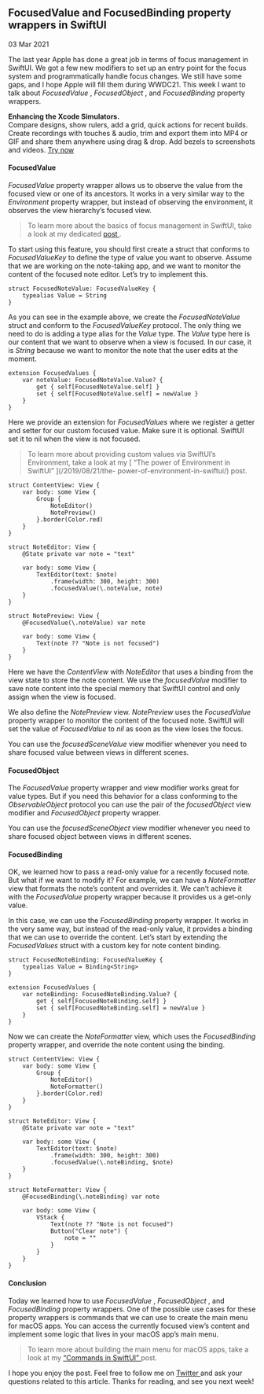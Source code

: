 ##  FocusedValue and FocusedBinding property wrappers in SwiftUI

03 Mar 2021

The last year Apple has done a great job in terms of focus management in
SwiftUI. We got a few new modifiers to set up an entry point for the focus
system and programmatically handle focus changes. We still have some gaps, and
I hope Apple will fill them during WWDC21. This week I want to talk about
_FocusedValue_ , _FocusedObject_ , and _FocusedBinding_ property wrappers.

**Enhancing the Xcode Simulators.**  
Compare designs, show rulers, add a grid, quick actions for recent builds.
Create recordings with touches & audio, trim and export them into MP4 or GIF
and share them anywhere using drag & drop. Add bezels to screenshots and
videos. [ Try now ](https://gumroad.com/a/931293139/ftvbh)

####  FocusedValue

_FocusedValue_ property wrapper allows us to observe the value from the
focused view or one of its ancestors. It works in a very similar way to the
_Environment_ property wrapper, but instead of observing the environment, it
observes the view hierarchy’s focused view.

> To learn more about the basics of focus management in SwiftUI, take a look
> at my dedicated [ post ](/2020/12/02/focus-management-in-swiftui/) .

To start using this feature, you should first create a struct that conforms to
_FocusedValueKey_ to define the type of value you want to observe. Assume that
we are working on the note-taking app, and we want to monitor the content of
the focused note editor. Let’s try to implement this.

    
    
    struct FocusedNoteValue: FocusedValueKey {
        typealias Value = String
    }
    

As you can see in the example above, we create the _FocusedNoteValue_ struct
and conform to the _FocusedValueKey_ protocol. The only thing we need to do is
adding a type alias for the _Value_ type. The _Value_ type here is our content
that we want to observe when a view is focused. In our case, it is _String_
because we want to monitor the note that the user edits at the moment.

    
    
    extension FocusedValues {
        var noteValue: FocusedNoteValue.Value? {
            get { self[FocusedNoteValue.self] }
            set { self[FocusedNoteValue.self] = newValue }
        }
    }
    

Here we provide an extension for _FocusedValues_ where we register a getter
and setter for our custom focused value. Make sure it is optional. SwiftUI set
it to nil when the view is not focused.

> To learn more about providing custom values via SwiftUI’s Environment, take
> a look at my [ “The power of Environment in SwiftUI” ](/2019/08/21/the-
> power-of-environment-in-swiftui/) post.
    
    
    struct ContentView: View {
        var body: some View {
            Group {
                NoteEditor()
                NotePreview()
            }.border(Color.red)
        }
    }
    
    struct NoteEditor: View {
        @State private var note = "text"
    
        var body: some View {
            TextEditor(text: $note)
                .frame(width: 300, height: 300)
                .focusedValue(\.noteValue, note)
        }
    }
    
    struct NotePreview: View {
        @FocusedValue(\.noteValue) var note
    
        var body: some View {
            Text(note ?? "Note is not focused")
        }
    }
    

Here we have the _ContentView_ with _NoteEditor_ that uses a binding from the
view state to store the note content. We use the _focusedValue_ modifier to
save note content into the special memory that SwiftUI control and only assign
when the view is focused.

We also define the _NotePreview_ view. _NotePreview_ uses the _FocusedValue_
property wrapper to monitor the content of the focused note. SwiftUI will set
the value of _FocusedValue_ to _nil_ as soon as the view loses the focus.

You can use the _focusedSceneValue_ view modifier whenever you need to share
focused value between views in different scenes.

####  FocusedObject

The _FocusedValue_ property wrapper and view modifier works great for value
types. But if you need this behavior for a class conforming to the
_ObservableObject_ protocol you can use the pair of the _focusedObject_ view
modifier and _FocusedObject_ property wrapper.

You can use the _focusedSceneObject_ view modifier whenever you need to share
focused object between views in different scenes.

####  FocusedBinding

OK, we learned how to pass a read-only value for a recently focused note. But
what if we want to modify it? For example, we can have a _NoteFormatter_ view
that formats the note’s content and overrides it. We can’t achieve it with the
_FocusedValue_ property wrapper because it provides us a get-only value.

In this case, we can use the _FocusedBinding_ property wrapper. It works in
the very same way, but instead of the read-only value, it provides a binding
that we can use to override the content. Let’s start by extending the
_FocusedValues_ struct with a custom key for note content binding.

    
    
    struct FocusedNoteBinding: FocusedValueKey {
        typealias Value = Binding<String>
    }
    
    extension FocusedValues {
        var noteBinding: FocusedNoteBinding.Value? {
            get { self[FocusedNoteBinding.self] }
            set { self[FocusedNoteBinding.self] = newValue }
        }
    }
    

Now we can create the _NoteFormatter_ view, which uses the _FocusedBinding_
property wrapper, and override the note content using the binding.

    
    
    struct ContentView: View {
        var body: some View {
            Group {
                NoteEditor()
                NoteFormatter()
            }.border(Color.red)
        }
    }
    
    struct NoteEditor: View {
        @State private var note = "text"
    
        var body: some View {
            TextEditor(text: $note)
                .frame(width: 300, height: 300)
                .focusedValue(\.noteBinding, $note)
        }
    }
    
    struct NoteFormatter: View {
        @FocusedBinding(\.noteBinding) var note
    
        var body: some View {
            VStack {
                Text(note ?? "Note is not focused")
                Button("Clear note") {
                    note = ""
                }
            }
        }
    }
    

####  Conclusion

Today we learned how to use _FocusedValue_ , _FocusedObject_ , and
_FocusedBinding_ property wrappers. One of the possible use cases for these
property wrappers is commands that we can use to create the main menu for
macOS apps. You can access the currently focused view’s content and implement
some logic that lives in your macOS app’s main menu.

> To learn more about building the main menu for macOS apps, take a look at my
> [ “Commands in SwiftUI” ](/2020/11/24/commands-in-swiftui/) post.

I hope you enjoy the post. Feel free to follow me on [ Twitter
](https://twitter.com/mecid) and ask your questions related to this article.
Thanks for reading, and see you next week!

